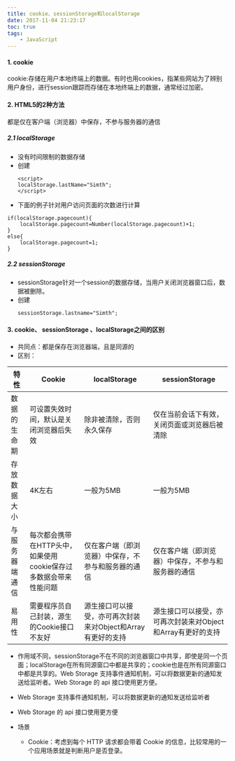 ```yaml
---
title: cookie、sessionStorage和localStorage
date: 2017-11-04 21:23:17
toc: true
tags:
    - JavaScript
---
```

#### 1. cookie
cookie:存储在用户本地终端上的数据。有时也用cookies，指某些网站为了辨别用户身份，进行session跟踪而存储在本地终端上的数据，通常经过加密。

#### 2. HTML5的2种方法
都是仅在客户端（浏览器）中保存，不参与服务器的通信
<!--more-->

##### 2.1 localStorage
- 没有时间限制的数据存储
- 创建
    ```
    <script>
    localStorage.lastName="Simth";
    </script>
    ```
- 下面的例子针对用户访问页面的次数进行计算
```
if(localStorage.pagecount){
    localStorage.pagecount=Number(localStorage.pagecount)+1;
}
else{
    localStorage.pagecount=1;
}
```

##### 2.2 sessionStorage
- sessionStorage针对一个session的数据存储，当用户关闭浏览器窗口后，数据被删除。
- 创建
    ```
    sessionStorage.lastname="Simth";
    ```

#### 3. cookie、 sessionStorage 、localStorage之间的区别
- 共同点：都是保存在浏览器端，且是同源的
- 区别：

特性 | Cookie | localStorage | sessionStorage
---|---|---|---
数据的生命期 | 可设置失效时间，默认是关闭浏览器后失效 | 除非被清除，否则永久保存 | 	仅在当前会话下有效，关闭页面或浏览器后被清除
存放数据大小 | 4K左右 | 一般为5MB | 一般为5MB
与服务器端通信 | 每次都会携带在HTTP头中，如果使用cookie保存过多数据会带来性能问题 | 仅在客户端（即浏览器）中保存，不参与和服务器的通信 | 仅在客户端（即浏览器）中保存，不参与和服务器的通信
易用性 | 需要程序员自己封装，源生的Cookie接口不友好 | 源生接口可以接受，亦可再次封装来对Object和Array有更好的支持 | 源生接口可以接受，亦可再次封装来对Object和Array有更好的支持

- 作用域不同，sessionStorage不在不同的浏览器窗口中共享，即使是同一个页面；localStorage在所有同源窗口中都是共享的；cookie也是在所有同源窗口中都是共享的。Web Storage 支持事件通知机制，可以将数据更新的通知发送给监听者。Web Storage 的 api 接口使用更方便。
- Web Storage 支持事件通知机制，可以将数据更新的通知发送给监听者
- Web Storage 的 api 接口使用更方便

- 场景
    - Cookie：考虑到每个 HTTP 请求都会带着 Cookie 的信息，比较常用的一个应用场景就是判断用户是否登录。





